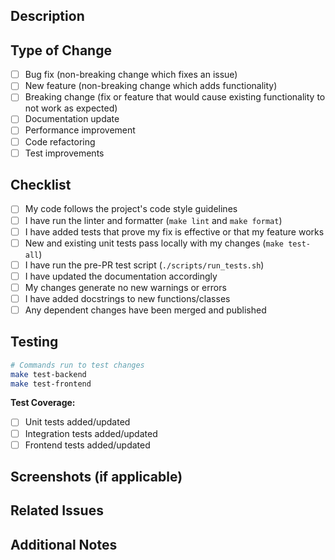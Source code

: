 ## Description

<!-- Provide a brief description of the changes in this PR -->

## Type of Change

<!-- Mark the relevant option with an 'x' -->

- [ ] Bug fix (non-breaking change which fixes an issue)
- [ ] New feature (non-breaking change which adds functionality)
- [ ] Breaking change (fix or feature that would cause existing functionality to not work as expected)
- [ ] Documentation update
- [ ] Performance improvement
- [ ] Code refactoring
- [ ] Test improvements

## Checklist

<!-- Mark completed items with an 'x' -->

- [ ] My code follows the project's code style guidelines
- [ ] I have run the linter and formatter (`make lint` and `make format`)
- [ ] I have added tests that prove my fix is effective or that my feature works
- [ ] New and existing unit tests pass locally with my changes (`make test-all`)
- [ ] I have run the pre-PR test script (`./scripts/run_tests.sh`)
- [ ] I have updated the documentation accordingly
- [ ] My changes generate no new warnings or errors
- [ ] I have added docstrings to new functions/classes
- [ ] Any dependent changes have been merged and published

## Testing

<!-- Describe the tests you ran to verify your changes -->

```bash
# Commands run to test changes
make test-backend
make test-frontend
```

**Test Coverage:**
- [ ] Unit tests added/updated
- [ ] Integration tests added/updated
- [ ] Frontend tests added/updated

## Screenshots (if applicable)

<!-- Add screenshots to help explain your changes -->

## Related Issues

<!-- Link to related issues, e.g., "Closes #123" -->

## Additional Notes

<!-- Add any additional notes, context, or concerns here -->
